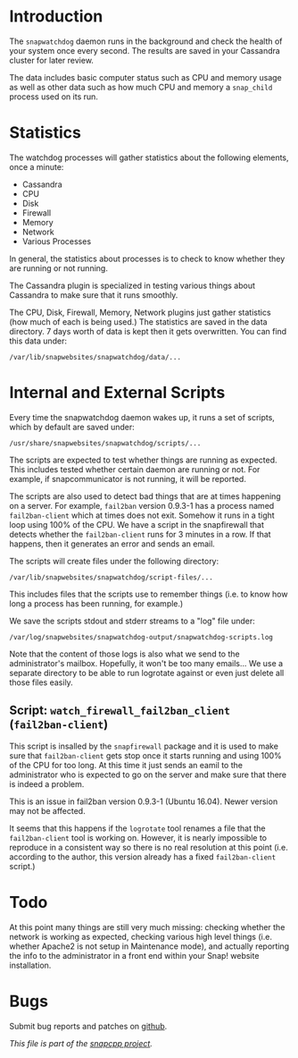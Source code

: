 
Introduction
============

The `snapwatchdog` daemon runs in the background and check the health
of your system once every second. The results are saved in your Cassandra
cluster for later review.

The data includes basic computer status such as CPU and memory usage as
well as other data such as how much CPU and memory a `snap_child` process
used on its run.


Statistics
==========

The watchdog processes will gather statistics about the following
elements, once a minute:

* Cassandra
* CPU
* Disk
* Firewall
* Memory
* Network
* Various Processes

In general, the statistics about processes is to check to know whether
they are running or not running.

The Cassandra plugin is specialized in testing various things about
Cassandra to make sure that it runs smoothly.

The CPU, Disk, Firewall, Memory, Network plugins just gather statistics
(how much of each is being used.) The statistics are saved in the data
directory. 7 days worth of data is kept then it gets overwritten. You
can find this data under:

    /var/lib/snapwebsites/snapwatchdog/data/...


Internal and External Scripts
=============================

Every time the snapwatchdog daemon wakes up, it runs a set of scripts,
which by default are saved under:

    /usr/share/snapwebsites/snapwatchdog/scripts/...

The scripts are expected to test whether things are running as expected.
This includes tested whether certain daemon are running or not. For example,
if snapcommunicator is not running, it will be reported.

The scripts are also used to detect bad things that are at times happening
on a server. For example, `fail2ban` version 0.9.3-1 has a process named
`fail2ban-client` which at times does not exit. Somehow it runs in a tight
loop using 100% of the CPU. We have a script in the snapfirewall that
detects whether the `fail2ban-client` runs for 3 minutes in a row. If that
happens, then it generates an error and sends an email.

The scripts will create files under the following directory:

    /var/lib/snapwebsites/snapwatchdog/script-files/...

This includes files that the scripts use to remember things (i.e. to know
how long a process has been running, for example.)

We save the scripts stdout and stderr streams to a "log" file under:

    /var/log/snapwebsites/snapwatchdog-output/snapwatchdog-scripts.log

Note that the content of those logs is also what we send to the
administrator's mailbox. Hopefully, it won't be too many emails...
We use a separate directory to be able to run logrotate against
or even just delete all those files easily.


## Script: `watch_firewall_fail2ban_client` (`fail2ban-client`)

This script is insalled by the `snapfirewall` package and it is used to
make sure that `fail2ban-client` gets stop once it starts running and
using 100% of the CPU for too long. At this time it just sends an eamil
to the administrator who is expected to go on the server and make sure
that there is indeed a problem.

This is an issue in fail2ban version 0.9.3-1 (Ubuntu 16.04). Newer version
may not be affected.

It seems that this happens if the `logrotate` tool renames a file that the
`fail2ban-client` tool is working on. However, it is nearly impossible
to reproduce in a consistent way so there is no real resolution at this
point (i.e. according to the author, this version already has a fixed
`fail2ban-client` script.)


Todo
====

At this point many things are still very much missing: checking whether
the network is working as expected, checking various high level things
(i.e. whether Apache2 is not setup in Maintenance mode), and actually
reporting the info to the administrator in a front end within your
Snap! website installation.


Bugs
====

Submit bug reports and patches on
[github](https://github.com/m2osw/snapwebsites/issues).


_This file is part of the [snapcpp project](https://snapwebsites.org/)._
